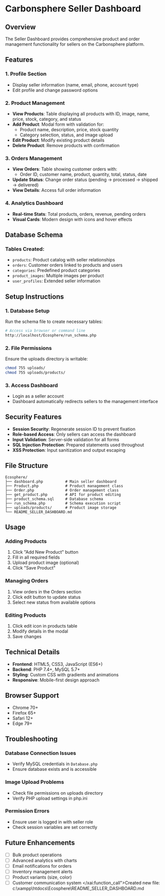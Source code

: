 # Carbonsphere Seller Dashboard

## Overview
The Seller Dashboard provides comprehensive product and order management functionality for sellers on the Carbonsphere platform.

## Features

### 1. Profile Section
- Display seller information (name, email, phone, account type)
- Edit profile and change password options

### 2. Product Management
- **View Products**: Table displaying all products with ID, image, name, price, stock, category, and status
- **Add Product**: Modal form with validation for:
  - Product name, description, price, stock quantity
  - Category selection, status, and image upload
- **Edit Product**: Modify existing product details
- **Delete Product**: Remove products with confirmation

### 3. Orders Management
- **View Orders**: Table showing customer orders with:
  - Order ID, customer name, product, quantity, total, status, date
- **Update Status**: Change order status (pending → processed → shipped → delivered)
- **View Details**: Access full order information

### 4. Analytics Dashboard
- **Real-time Stats**: Total products, orders, revenue, pending orders
- **Visual Cards**: Modern design with icons and hover effects

## Database Schema

### Tables Created:
- `products`: Product catalog with seller relationships
- `orders`: Customer orders linked to products and users
- `categories`: Predefined product categories
- `product_images`: Multiple images per product
- `user_profiles`: Extended seller information

## Setup Instructions

### 1. Database Setup
Run the schema file to create necessary tables:
```bash
# Access via browser or command line
http://localhost/Ecosphere/run_schema.php
```

### 2. File Permissions
Ensure the uploads directory is writable:
```bash
chmod 755 uploads/
chmod 755 uploads/products/
```

### 3. Access Dashboard
- Login as a seller account
- Dashboard automatically redirects sellers to the management interface

## Security Features

- **Session Security**: Regenerate session ID to prevent fixation
- **Role-based Access**: Only sellers can access the dashboard
- **Input Validation**: Server-side validation for all forms
- **SQL Injection Protection**: Prepared statements used throughout
- **XSS Protection**: Input sanitization and output escaping

## File Structure

```
Ecosphere/
├── dashboard.php          # Main seller dashboard
├── Product.php            # Product management class
├── Order.php              # Order management class
├── get_product.php        # API for product editing
├── product_schema.sql     # Database schema
├── run_schema.php         # Schema execution script
├── uploads/products/      # Product image storage
└── README_SELLER_DASHBOARD.md
```

## Usage

### Adding Products
1. Click "Add New Product" button
2. Fill in all required fields
3. Upload product image (optional)
4. Click "Save Product"

### Managing Orders
1. View orders in the Orders section
2. Click edit button to update status
3. Select new status from available options

### Editing Products
1. Click edit icon in products table
2. Modify details in the modal
3. Save changes

## Technical Details

- **Frontend**: HTML5, CSS3, JavaScript (ES6+)
- **Backend**: PHP 7.4+, MySQL 5.7+
- **Styling**: Custom CSS with gradients and animations
- **Responsive**: Mobile-first design approach

## Browser Support
- Chrome 70+
- Firefox 65+
- Safari 12+
- Edge 79+

## Troubleshooting

### Database Connection Issues
- Verify MySQL credentials in `Database.php`
- Ensure database exists and is accessible

### Image Upload Problems
- Check file permissions on uploads directory
- Verify PHP upload settings in php.ini

### Permission Errors
- Ensure user is logged in with seller role
- Check session variables are set correctly

## Future Enhancements

- [ ] Bulk product operations
- [ ] Advanced analytics with charts
- [ ] Email notifications for orders
- [ ] Inventory management alerts
- [ ] Product variants (size, color)
- [ ] Customer communication system</content>
</xai:function_call">Created new file: c:\xampp\htdocs\Ecosphere\README_SELLER_DASHBOARD.md